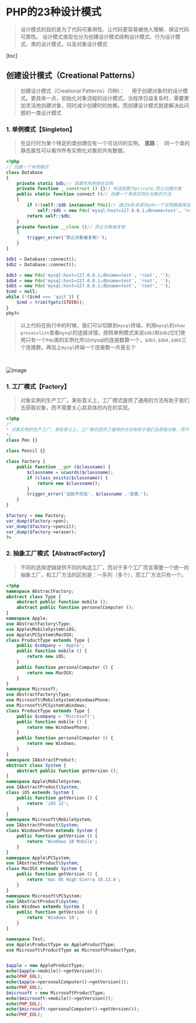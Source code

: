 # PHP的23种设计模式
>设计模式的目的是为了代码可重用性、让代码更容易被他人理解、保证代码可靠性。
>设计模式类型也分为创建设计模式结构设计模式、行为设计模式、类的设计模式，以及对象设计模式

[toc]

## 创建设计模式（Creational Patterns）
>创建设计模式（Creational Patterns）(5种)：
>&nbsp;&nbsp;&nbsp;&nbsp;用于创建对象时的设计模式。更具体一点，初始化对象流程的设计模式。当程序日益复杂时，需要更加灵活地创建对象，同时减少创建时的依赖。而创建设计模式就是解决此问题的一类设计模式

### 1. 单例模式【Singleton】
>在运行时为某个特定的类创建仅有一个可访问的实例。
**思路**：
&nbsp;&nbsp;同一个类的静态属性可以看作所有实例化对象的共有数据。

```php
<?php
// 创建一个单例模式
class Database
{
    private static $db;// 该属性用来保存实例
    private function __construct () {}// 构造函数为private,防止创建对象
    public static function connect ()// 创建一个用来实例化对象的方法
    {
        if (!(self::$db instanceof Pdo))// 通过$db来保存pdo一个实例数据库连接
            self::$db = new Pdo('mysql:host=127.0.0.1;dbname=test', 'root', '');
        return self::$db;
    }
    private function __clone ()// 防止对象被复制
    {
        trigger_error('禁止对象被复制!');
    }
}

$db1 = Database::connect();
$db2 = Database::connect();

$db3 = new Pdo('mysql:host=127.0.0.1;dbname=test', 'root', '');
$db4 = new Pdo('mysql:host=127.0.0.1;dbname=test', 'root', '');
$db5 = new Pdo('mysql:host=127.0.0.1;dbname=test', 'root', '');
$cmd = null;
while (!($cmd === 'quit')) {
    $cmd = trim(fgets(STDIN));
}
php?>
```
>以上代码在执行中的时候，我们可以切换到```mysql```终端，利用```mysql```的```show processlist```查看```mysql```的连接详情，按照单例模式来说```$db1```和```$db2```它们使用只有一个```Pdo```类的实例化所以mysql的连接数算一个，```$db3,$db4,$db5```三个连接数，再加上```mysql```终端一个连接数一共是五个
<br>

![image](https://github.com/wenzhouljz/php-design-patterns/blob/master/processlist.jpg?raw=true)

### 1. 工厂模式【Factory】
>对象实例的生产工厂。某些意义上，工厂模式提供了通用的方法有助于我们去获取对象，而不需要关心其具体的内在的实现。

```php
<?php
/*
* 对象实例的生产工厂。某些意义上，工厂模式提供了通用的方法有助于我们去获取对象，而不需要关心其具体的内在的实现。
*/
class Pen {}

class Pencil {}

class Factory {
    public function __get ($classname) {
        $classname = ucwords($classname);
        if (class_exists($classname)) {
            return new $classname();
        }
        trigger_error('当前不存在'. $classname .'该类.');
    }
}

$factory = new Factory;
var_dump($factory->pen);
var_dump($factory->pencil);
var_dump($factory->eraser);
?>
```

### 2. 抽象工厂模式【AbstractFactory】
>不同的选择逻辑提供不同的构造工厂，而对于多个工厂而言需要一个统一的抽象工厂，和工厂方法的区别是：一系列（多个），而工厂方法只有一个。

```php
<?php
namespace AbstractFactory;
abstract class Type {
    abstract public function mobile ();
    abstract public function personalComputer ();
}
namespace Apple;
use AbstractFactory\Type;
use Apple\MobileSystem\iOS;
use Apple\PCSystem\MacOSX;
class ProductType extends Type {
    public $company = 'Apple';
    public function mobile () {
        return new iOS;
    }
    public function personalComputer () {
        return new MacOSX;
    }
}
namespace Microsoft;
use AbstractFactory\Type;
use Microsoft\MobileSystem\WindowsPhone;
use Microsoft\PCSystem\Windows;
class ProductType extends Type {
    public $company = 'Microsoft';
    public function mobile () {
        return new WindowsPhone;
    }
    public function personalComputer () {
        return new Windows;
    }
}
namespace IAbstractProduct;
abstract class System {
    abstract public function getVersion ();
}
namespace Apple\MobileSystem;
use IAbstractProduct\System;
class iOS extends System {
    public function getVersion () {
        return 'iOS 12';
    }
}
namespace Microsoft\MobileSystem;
use IAbstractProduct\System;
class WindowsPhone extends System {
    public function getVersion () {
        return 'Windows 10 Mobile';
    }
}
namespace Apple\PCSystem;
use IAbstractProduct\System;
class MacOSX extends System {
    public function getVersion () {
        return 'mac OS High Sierra 10.13.6';
    }
}
namespace Microsoft\PCSystem;
use IAbstractProduct\System;
class Windows extends System {
    public function getVersion () {
        return 'Windows 10';
    }
}

namespace Test;
use Apple\ProductType as AppleProductType;
use Microsoft\ProductType as MicrosoftProductType;


$apple = new AppleProductType;
echo($apple->mobile()->getVersion());
echo(PHP_EOL);
echo($apple->personalComputer()->getVersion());
echo(PHP_EOL);
$microsoft = new MicrosoftProductType;
echo($microsoft->mobile()->getVersion());
echo(PHP_EOL);
echo($microsoft->personalComputer()->getVersion());
echo(PHP_EOL);
```
